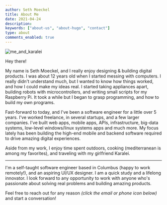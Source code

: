 ```yaml
---
author: Seth Moeckel
title: About Me
date: 2021-04-24
description:
keywords: ["about-us", "about-hugo", "contact"]
type: about
comments_enabled: true
---
```


![me_and_karalei](/about_me_pic.png)

Hey there!

My name is Seth Moeckel, and I really enjoy designing & building digital products. I was about 12 years old when I started messing with computers. I really didn't understand much, but I wanted to know how things worked, and how I could make my ideas real. I started taking appliances apart, building robots with microcontrollers, and writing small scripts for my Raspberry Pi. It took a while but I began to grasp programming, and how to build my own programs. 

Fast-forward to today, and I've been a software engineer for a little over 5 years. I've worked freelance, in several startups, and a few larger companies. I've built web apps, mobile apps, APIs, infrastructure, big-data systems, low-level windows/linux systems apps and much more. My focus lately has been building the high-end mobile and backend software required to drive amazing digital experiences.

Aside from my work, I enjoy time spent outdoors, cooking (mediterranean is among my favorites), and traveling with my girlfriend Karalei.

--- 

I'm a self-taught software engineer based in Columbus (happy to work remotely!), and an aspiring UI/UX designer. I am a quick study and a lifelong innovator. I look forward to any opportunity to work with anyone who's passionate about solving real problems and building amazing products. 

Feel free to reach out for any reason _(click the email or phone icon below)_ and start a conversation!
